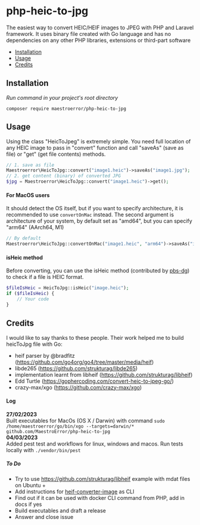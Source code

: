 # php-heic-to-jpg
The easiest way to convert HEIC/HEIF images to JPEG with PHP and Laravel framework. It uses binary file created with Go language and has no dependencies on any other PHP libraries, extensions or third-part software       
- [Installation](#installation)
- [Usage](#usage)
- [Credits](#credits)
          
## Installation       
*Run command in your project's root directory*
```
composer require maestroerror/php-heic-to-jpg
```

## Usage
Using the class "HeicToJpeg" is extremely simple. You need full location of any HEIC image to pass in "convert" function and call "saveAs" (save as file) or "get" (get file contents) methods.
```php
// 1. save as file
Maestroerror\HeicToJpg::convert("image1.heic")->saveAs("image1.jpg");
// 2. get content (binary) of converted JPG
$jpg = Maestroerror\HeicToJpg::convert("image1.heic")->get();
```
         
#### For MacOS users
It should detect the OS itself, but if you want to specify architecture, it is recommended to use `convertOnMac` instead. The second argument is architecture of your system, by default set as "amd64", but you can specify "arm64" (AArch64, M1)
```php
// By default
Maestroerror\HeicToJpg::convertOnMac("image1.heic", "arm64")->saveAs("image1.jpg");
```

#### isHeic method      
Before converting, you can use the isHeic method (contributed by [pbs-dg](https://github.com/pbs-dg)) to check if a file is HEIC format.
```php
$fileIsHeic = HeicToJpg::isHeic("image.heic");
if ($fileIsHeic) {
    // Your code
}
```

## Credits
I would like to say thanks to these people. Their work helped me to build heicToJpg file with Go:
- heif parser by @bradfitz (https://github.com/go4org/go4/tree/master/media/heif)
- libde265 (https://github.com/strukturag/libde265)
- implementation learnt from libheif (https://github.com/strukturag/libheif)
- Edd Turtle (https://gophercoding.com/convert-heic-to-jpeg-go/)
- crazy-max/xgo (https://github.com/crazy-max/xgo)


#### Log
**27/02/2023**       
Built executables for MacOs (OS X / Darwin) with command `sudo /home/maestroerror/go/bin/xgo --targets=darwin/*  github.com/MaestroError/php-heic-to-jpg`        
**04/03/2023**         
Added pest test and workflows for linux, windows and macos. Run tests locally with `./vendor/bin/pest`


##### To Do
- Try to use https://github.com/strukturag/libheif example with mdat files on Ubuntu +
- Add instructions for [heif-converter-image](https://github.com/MaestroError/heif-converter-image) as CLI
- Find out if it can be used with docker CLI command from PHP, add in docs if yes
- Build executables and draft a release
- Answer and close issue
        